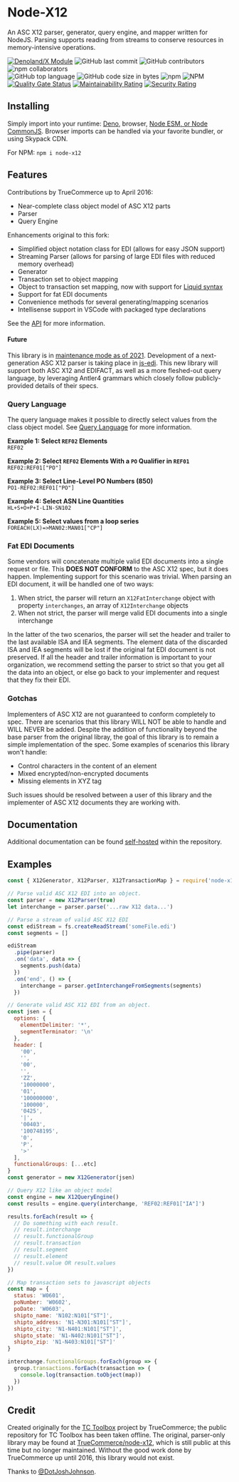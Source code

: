 # Node-X12

An ASC X12 parser, generator, query engine, and mapper written for NodeJS. Parsing supports reading from streams to conserve resources in memory-intensive operations.

[![Denoland/X Module](https://shield.deno.dev/x/x12)](https://deno.land/x/x12)
![GitHub last commit](https://img.shields.io/github/last-commit/aaronhuggins/node-x12)
![GitHub contributors](https://img.shields.io/github/contributors/aaronhuggins/node-x12)
![npm collaborators](https://img.shields.io/npm/collaborators/node-x12)<br />
![GitHub top language](https://img.shields.io/github/languages/top/aaronhuggins/node-x12)
![GitHub code size in bytes](https://img.shields.io/github/languages/code-size/aaronhuggins/node-x12)
![npm](https://img.shields.io/npm/dw/node-x12)
![NPM](https://img.shields.io/npm/l/node-x12)<br />
[![Quality Gate Status](https://sonarcloud.io/api/project_badges/measure?project=ahuggins-nhs_node-x12&metric=alert_status)](https://sonarcloud.io/dashboard?id=ahuggins-nhs_node-x12)
[![Maintainability Rating](https://sonarcloud.io/api/project_badges/measure?project=ahuggins-nhs_node-x12&metric=sqale_rating)](https://sonarcloud.io/dashboard?id=ahuggins-nhs_node-x12)
[![Security Rating](https://sonarcloud.io/api/project_badges/measure?project=ahuggins-nhs_node-x12&metric=security_rating)](https://sonarcloud.io/dashboard?id=ahuggins-nhs_node-x12)

## Installing

Simply import into your runtime: [Deno](https://deno.land/x/x12), browser, [Node ESM, or Node CommonJS](https://www.npmjs.com/package/node-x12). Browser imports can be handled via your favorite bundler, or using Skypack CDN.

For NPM: `npm i node-x12`

## Features

Contributions by TrueCommerce up to April 2016:

- Near-complete class object model of ASC X12 parts
- Parser
- Query Engine

Enhancements original to this fork:

- Simplified object notation class for EDI (allows for easy JSON support)
- Streaming Parser (allows for parsing of large EDI files with reduced memory overhead)
- Generator
- Transaction set to object mapping
- Object to transaction set mapping, now with support for [Liquid syntax](/docs/TransactionMapping.md#liquid-macro-language)
- Support for fat EDI documents
- Convenience methods for several generating/mapping scenarios
- Intellisense support in VSCode with packaged type declarations

See the [API](/docs/API.md) for more information.

#### Future

This library is in [maintenance mode as of 2021](https://github.com/aaronhuggins/node-x12/issues/24). Development of a next-generation ASC X12 parser is taking place in [js-edi](https://github.com/aaronhuggins/js-edi). This new library will support both ASC X12 and EDIFACT, as well as a more fleshed-out query language, by leveraging Antler4 grammars which closely follow publicly-provided details of their specs.

### Query Language

The query language makes it possible to directly select values from the class object model. See [Query Language](/docs/QueryLanguage.md) for more information.

**Example 1: Select `REF02` Elements**<br />
`REF02`

**Example 2: Select `REF02` Elements With a `PO` Qualifier in `REF01`**<br />
`REF02:REF01["PO"]`

**Example 3: Select Line-Level PO Numbers (850)**<br />
`PO1-REF02:REF01["PO"]`

**Example 4: Select ASN Line Quantities**<br />
`HL+S+O+P+I-LIN-SN102`

**Example 5: Select values from a loop series**<br />
`FOREACH(LX)=>MAN02:MAN01["CP"]`

### Fat EDI Documents

Some vendors will concatenate multiple valid EDI documents into a single request or file. This **DOES NOT CONFORM** to the ASC X12 spec, but it does happen. Implementing support for this scenario was trivial. When parsing an EDI document, it will be handled one of two ways:

1. When strict, the parser will return an `X12FatInterchange` object with property `interchanges`, an array of `X12Interchange` objects
2. When not strict, the parser will merge valid EDI documents into a single interchange

In the latter of the two scenarios, the parser will set the header and trailer to the last available ISA and IEA segments. The element data of the discarded ISA and IEA segments will be lost if the original fat EDI document is not preserved. If all the header and trailer information is important to your organization, we recommend setting the parser to strict so that you get all the data into an object, or else go back to your implementer and request that they fix their EDI.

### Gotchas

Implementers of ASC X12 are not guaranteed to conform completely to spec. There are scenarios that this library WILL NOT be able to handle and WILL NEVER be added. Despite the addition of functionality beyond the base parser from the original libray, the goal of this library is to remain a simple implementation of the spec. Some examples of scenarios this library won't handle:

- Control characters in the content of an element
- Mixed encrypted/non-encrypted documents
- Missing elements in XYZ tag

Such issues should be resolved between a user of this library and the implementer of ASC X12 documents they are working with.

## Documentation

Additional documentation can be found [self-hosted](/docs/TOC.md) within the repository.

## Examples

```js
const { X12Generator, X12Parser, X12TransactionMap } = require('node-x12')

// Parse valid ASC X12 EDI into an object.
const parser = new X12Parser(true)
let interchange = parser.parse('...raw X12 data...')

// Parse a stream of valid ASC X12 EDI
const ediStream = fs.createReadStream('someFile.edi')
const segments = []

ediStream
  .pipe(parser)
  .on('data', data => {
    segments.push(data)
  })
  .on('end', () => {
    interchange = parser.getInterchangeFromSegments(segments)
  })

// Generate valid ASC X12 EDI from an object.
const jsen = {
  options: {
    elementDelimiter: '*',
    segmentTerminator: '\n'
  },
  header: [
    '00',
    '',
    '00',
    '',
    'ZZ',
    '10000000',
    '01',
    '100000000',
    '100000',
    '0425',
    '|',
    '00403',
    '100748195',
    '0',
    'P',
    '>'
  ],
  functionalGroups: [...etc]
}
const generator = new X12Generator(jsen)

// Query X12 like an object model
const engine = new X12QueryEngine()
const results = engine.query(interchange, 'REF02:REF01["IA"]')

results.forEach(result => {
  // Do something with each result.
  // result.interchange
  // result.functionalGroup
  // result.transaction
  // result.segment
  // result.element
  // result.value OR result.values
})

// Map transaction sets to javascript objects
const map = {
  status: 'W0601',
  poNumber: 'W0602',
  poDate: 'W0603',
  shipto_name: 'N102:N101["ST"]',
  shipto_address: 'N1-N301:N101["ST"]',
  shipto_city: 'N1-N401:N101["ST"]',
  shipto_state: 'N1-N402:N101["ST"]',
  shipto_zip: 'N1-N403:N101["ST"]'
}

interchange.functionalGroups.forEach(group => {
  group.transactions.forEach(transaction => {
    console.log(transaction.toObject(map))
  })
})
```

## Credit

Created originally for the [TC Toolbox](https://github.com/TrueCommerce/vscode-tctoolbox) project by TrueCommerce; the public repository for TC Toolbox has been taken offline. The original, parser-only library may be found at [TrueCommerce/node-x12](https://github.com/TrueCommerce/node-x12), which is still public at this time but no longer maintained. Without the good work done by TrueCommerce up until 2016, this library would not exist.

Thanks to [@DotJoshJohnson](https://github.com/DotJoshJohnson).

